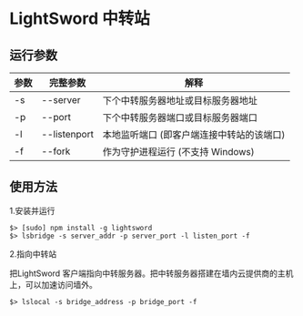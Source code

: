 # LightSword 中转站

运行参数
---

| 参数 | 完整参数 | 解释 |
|-|-|-|
| -s | --server | 下个中转服务器地址或目标服务器地址 |
| -p | --port | 下个中转服务器端口或目标服务器端口 |
| -l | --listenport | 本地监听端口 (即客户端连接中转站的该端口) |
| -f | --fork | 作为守护进程运行 (不支持 Windows) |

使用方法
---

1.安装并运行

```
$> [sudo] npm install -g lightsword
$> lsbridge -s server_addr -p server_port -l listen_port -f
```

2.指向中转站

把LightSword 客户端指向中转服务器。把中转服务器搭建在墙内云提供商的主机上，可以加速访问墙外。

```
$> lslocal -s bridge_address -p bridge_port -f
```